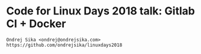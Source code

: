 # Code for Linux Days 2018 talk: Gitlab CI + Docker

    Ondrej Sika <ondrej@ondrejsika.com>
    https://github.com/ondrejsika/linuxdays2018

